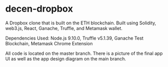 # decen-dropbox
A Dropbox clone that is built on the ETH blockchain. Built using Solidity, web3.js, React, Ganache, Truffle, and Metamask wallet. 


Dependencies Used:
Node.js 9.10.0,
Truffle v5.1.39,
Ganache Test Blockchain,
Metamask Chrome Extension

All code is located on the master branch. There is a picture of the final app UI as well as the app design diagram on the main branch. 
